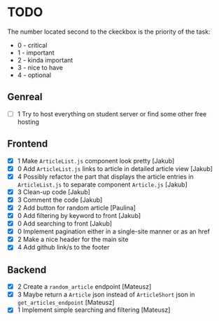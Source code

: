 # TODO

The number located second to the ckeckbox is the priority of the task: 

 - 0 - critical
 - 1 - important
 - 2 - kinda important 
 - 3 - nice to have
 - 4 - optional

## Genreal
- [ ] 1 Try to host everything on student server or find some other free hosting

## Frontend
- [x] 1 Make `ArticleList.js` component look pretty [Jakub]
- [x] 0 Add `ArticleList.js` links to article in detailed article view [Jakub]
- [x] 4 Possibly refactor the part that displays the article entries in `ArticleList.js` to separate component `Article.js` [Jakub]
- [x] 3 Clean-up code [Jakub]
- [x] 3 Comment the code [Jakub]
- [x] 2 Add button for random article [Paulina]
- [x] 0 Add filtering by keyword to front [Jakub]
- [x] 0 Add searching to front [Jakub]
- [x] 0 Implement pagination either in a single-site manner or as an href
- [x] 2 Make a nice header for the main site
- [x] 4 Add github link/s to the footer

## Backend
- [x] 2 Create a `random_article` endpoint [Mateusz]
- [x] 3 Maybe return a `Article` json instead of `ArticleShort` json in `get_articles_endpoint` [Mateusz]
- [x] 1 Implement simple searching and filtering [Mateusz]
